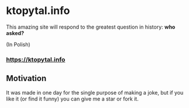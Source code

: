 # ktopytal.info
This amazing site will respond to the greatest question in history: **who asked?**

(In Polish)

### https://ktopytal.info

## Motivation
It was made in one day for the single purpose of making a joke, but if you like it (or find it funny) you can give me a star or fork it.
